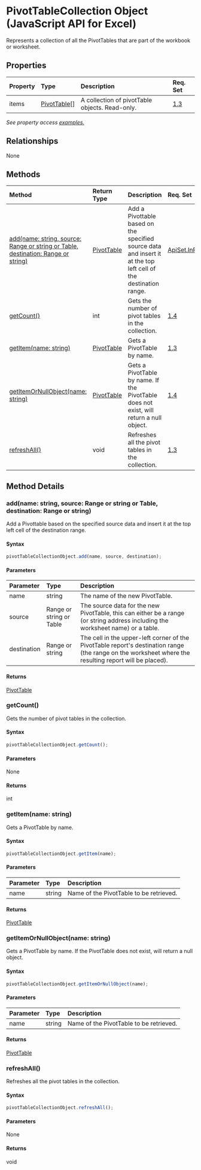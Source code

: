 # PivotTableCollection Object (JavaScript API for Excel)

Represents a collection of all the PivotTables that are part of the workbook or worksheet.

## Properties

| Property	   | Type	|Description| Req. Set|
|:---------------|:--------|:----------|:----|
|items|[PivotTable[]](pivottable.md)|A collection of pivotTable objects. Read-only.|[1.3](../requirement-sets/excel-api-requirement-sets.md)|

_See property access [examples.](#property-access-examples)_

## Relationships
None


## Methods

| Method		   | Return Type	|Description| Req. Set|
|:---------------|:--------|:----------|:----|
|[add(name: string, source: Range or string or Table, destination: Range or string)](#addname-string-source-range-or-string-or-table-destination-range-or-string)|[PivotTable](pivottable.md)|Add a Pivottable based on the specified source data and insert it at the top left cell of the destination range.|[ApiSet.InProgressFeatures.PivotSharedApis](../requirement-sets/excel-api-requirement-sets.md)|
|[getCount()](#getcount)|int|Gets the number of pivot tables in the collection.|[1.4](../requirement-sets/excel-api-requirement-sets.md)|
|[getItem(name: string)](#getitemname-string)|[PivotTable](pivottable.md)|Gets a PivotTable by name.|[1.3](../requirement-sets/excel-api-requirement-sets.md)|
|[getItemOrNullObject(name: string)](#getitemornullobjectname-string)|[PivotTable](pivottable.md)|Gets a PivotTable by name. If the PivotTable does not exist, will return a null object.|[1.4](../requirement-sets/excel-api-requirement-sets.md)|
|[refreshAll()](#refreshall)|void|Refreshes all the pivot tables in the collection.|[1.3](../requirement-sets/excel-api-requirement-sets.md)|

## Method Details


### add(name: string, source: Range or string or Table, destination: Range or string)
Add a Pivottable based on the specified source data and insert it at the top left cell of the destination range.

#### Syntax
```js
pivotTableCollectionObject.add(name, source, destination);
```

#### Parameters
| Parameter	   | Type	|Description|
|:---------------|:--------|:----------|
|name|string|The name of the new PivotTable.|
|source|Range or string or Table|The source data for the new PivotTable, this can either be a range (or string address including the worksheet name) or a table.|
|destination|Range or string|The cell in the upper-left corner of the PivotTable report's destination range (the range on the worksheet where the resulting report will be placed).|

#### Returns
[PivotTable](pivottable.md)

### getCount()
Gets the number of pivot tables in the collection.

#### Syntax
```js
pivotTableCollectionObject.getCount();
```

#### Parameters
None

#### Returns
int

### getItem(name: string)
Gets a PivotTable by name.

#### Syntax
```js
pivotTableCollectionObject.getItem(name);
```

#### Parameters
| Parameter	   | Type	|Description|
|:---------------|:--------|:----------|
|name|string|Name of the PivotTable to be retrieved.|

#### Returns
[PivotTable](pivottable.md)

### getItemOrNullObject(name: string)
Gets a PivotTable by name. If the PivotTable does not exist, will return a null object.

#### Syntax
```js
pivotTableCollectionObject.getItemOrNullObject(name);
```

#### Parameters
| Parameter	   | Type	|Description|
|:---------------|:--------|:----------|
|name|string|Name of the PivotTable to be retrieved.|

#### Returns
[PivotTable](pivottable.md)

### refreshAll()
Refreshes all the pivot tables in the collection.

#### Syntax
```js
pivotTableCollectionObject.refreshAll();
```

#### Parameters
None

#### Returns
void
